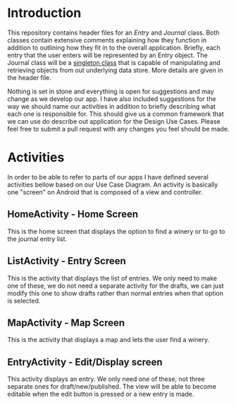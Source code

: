 # Introduction
This repository contains header files for an *Entry* and *Journal* class. Both classes contain extensive comments explaining how they function in addition to outlining how they fit in to the overall application. Briefly, each entry that the user enters will be represented by an Entry object. The Journal class will be a [singleton class](https://en.wikipedia.org/wiki/Singleton_pattern) that is capable of manipulating and retrieving objects from out underlying data store. More details are given in the header file.

Nothing is set in stone and everything is open for suggestions and may change as we develop our app. I have also included suggestions for the way we should name our activities in addition to briefly describing what each one is responsible for. This should give us a common framework that we can use do describe out application for the Design Use Cases. Please feel free to submit a pull request with any changes you feel should be made.

# Activities
In order to be able to refer to parts of our apps I have defined several activities bellow based on our Use Case Diagram. An activity is basically one "screen" on Android that is composed of a view and controller.

## HomeActivity - Home Screen
This is the home screen that displays the option to find a winery or to go to the journal entry list.

## ListActivity - Entry Screen
This is the activity that displays the list of entries. We only need to make one of these, we do not need a separate activity for the drafts, we can just modify this one to show drafts rather than normal entries when that option is selected.

## MapActivity - Map Screen
This is the activity that displays a map and lets the user find a winery.

## EntryActivity - Edit/Display screen
This activity displays an entry. We only need one of these, not three separate ones for draft/new/published. The view will be able to become editable when the edit button is pressed or a new entry is made.